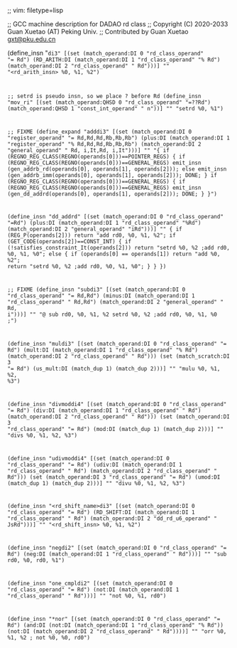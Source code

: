 ;; vim: filetype=lisp

;; GCC machine description for DADAO rd class
;; Copyright (C) 2020-2033 Guan Xuetao (AT) Peking Univ.
;; Contributed by Guan Xuetao <gxt@pku.edu.cn>

(define_insn "<code>di3"
  [(set          (match_operand:DI 0 "rd_class_operand" "=   Rd")
    (RD_ARITH:DI (match_operand:DI 1 "rd_class_operand" "%   Rd")
                 (match_operand:DI 2 "rd_class_operand" "    Rd")))]
	""
	"<rd_arith_insn>	%0, %1, %2")

;; setrd is pseudo insn, so we place ? before Rd
(define_insn "mov_ri<mode>"
  [(set (match_operand:QHSD 0 "rd_class_operand"  "=??Rd")
        (match_operand:QHSD 1 "const_int_operand" "    n"))]
	""
	"setrd	%0, %1")

;; FIXME
(define_expand "adddi3"
  [(set      (match_operand:DI 0 "register_operand"	"= Rd,Rd,Rd,Rb,Rb,Rb")
    (plus:DI (match_operand:DI 1 "register_operand"	"% Rd,Rd,Rd,Rb,Rb,Rb")
             (match_operand:DI 2 "general_operand"	"  Rd, i,It,Rd, i,It")))]
	""
	"{
		if (REGNO_REG_CLASS(REGNO(operands[0]))==POINTER_REGS) {
			if (REGNO_REG_CLASS(REGNO(operands[0]))==GENERAL_REGS) 
				emit_insn (gen_addrb_rd(operands[0], operands[1], operands[2]));
			else	emit_insn (gen_addrb_imm(operands[0], operands[1], operands[2]));
			DONE;
		}
		if (REGNO_REG_CLASS(REGNO(operands[0]))==GENERAL_REGS) {
			if (REGNO_REG_CLASS(REGNO(operands[0]))==GENERAL_REGS)
				emit_insn (gen_dd_addrd(operands[0], operands[1], operands[2]));
			DONE;
		}
	}")

(define_insn "dd_addrd"
  [(set      (match_operand:DI 0 "rd_class_operand" "=Rd")
    (plus:DI (match_operand:DI 1 "rd_class_operand" "%Rd")
             (match_operand:DI 2 "general_operand"  "iRd")))]
	""
	{
	  if (REG_P(operands[2])) return "add	rd0, %0, %1, %2";
	  if (GET_CODE(operands[2])==CONST_INT) {
		if (!satisfies_constraint_It(operands[2]))	return "setrd	%0, %2	\;add	rd0, %0, %1, %0";
		else {
			if (operands[0] == operands[1])		return "add	%0, %2";
			return "setrd   %0, %2  \;add   rd0, %0, %1, %0";
		}
	  }
	})

;; FIXME
(define_insn "subdi3"
  [(set       (match_operand:DI 0 "rd_class_operand"	"= Rd,Rd")
    (minus:DI (match_operand:DI 1 "rd_class_operand"	"  Rd,Rd")
              (match_operand:DI 2 "general_operand"	"  Rd, i")))]
	""
	"@
	sub	rd0, %0, %1, %2
	setrd	%0, %2	\;add	rd0, %0, %1, %0	\;")

(define_insn "muldi3"
  [(set      (match_operand:DI 0 "rd_class_operand" "= Rd")
    (mult:DI (match_operand:DI 1 "rd_class_operand" "% Rd")
             (match_operand:DI 2 "rd_class_operand" "  Rd")))
   (set      (match_scratch:DI 3                    "= Rd")
             (us_mult:DI (match_dup 1) (match_dup 2)))]
	""
	"mulu	%0, %1, %2, %3")

(define_insn "divmoddi4"
  [(set     (match_operand:DI 0 "rd_class_operand" "= Rd")
    (div:DI (match_operand:DI 1 "rd_class_operand" "  Rd")
            (match_operand:DI 2 "rd_class_operand" "  Rd")))
   (set     (match_operand:DI 3 "rd_class_operand" "= Rd")
            (mod:DI (match_dup 1) (match_dup 2)))]
	""
	"divs	%0, %1, %2, %3")

(define_insn "udivmoddi4"
  [(set      (match_operand:DI 0 "rd_class_operand" "= Rd")
    (udiv:DI (match_operand:DI 1 "rd_class_operand" "  Rd")
             (match_operand:DI 2 "rd_class_operand" "  Rd")))
   (set      (match_operand:DI 3 "rd_class_operand" "= Rd")
             (umod:DI (match_dup 1) (match_dup 2)))]
	""
	"divu	%0, %1, %2, %3")

(define_insn "<rd_shift_name>di3"
  [(set          (match_operand:DI 0 "rd_class_operand" "=   Rd")
    (RD_SHIFT:DI (match_operand:DI 1 "rd_class_operand" "    Rd")
                 (match_operand:DI 2 "dd_rd_u6_operand" "  JsRd")))]
	""
	"<rd_shift_insn>	%0, %1, %2")

(define_insn "negdi2"
  [(set     (match_operand:DI 0 "rd_class_operand" "= Rd")
    (neg:DI (match_operand:DI 1 "rd_class_operand" "  Rd")))]
	""
	"sub	rd0, %0, rd0, %1")

(define_insn "one_cmpldi2"
  [(set     (match_operand:DI 0 "rd_class_operand" "= Rd")
    (not:DI (match_operand:DI 1 "rd_class_operand" "  Rd")))]
	""
	"not	%0, %1, rd0")

(define_insn "*nor"
  [(set             (match_operand:DI 0 "rd_class_operand" "=   Rd")
    (and:DI (not:DI (match_operand:DI 1 "rd_class_operand" "%   Rd"))
            (not:DI (match_operand:DI 2 "rd_class_operand" "    Rd"))))]
	""
	"orr	%0, %1, %2	\;	not	%0, %0, rd0")
